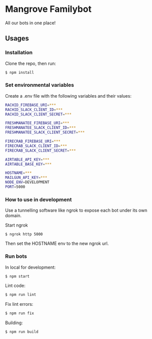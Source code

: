 # Mangrove Familybot

All our bots in one place!

## Usages

### Installation

Clone the repo, then run:
```bash
$ npm install
```

### Set environmental variables

Create a .env file with the following variables and their values:
```bash
RACHID_FIREBASE_URI=***
RACHID_SLACK_CLIENT_ID=***
RACHID_SLACK_CLIENT_SECRET=***

FRESHMANATEE_FIREBASE_URI=***
FRESHMANATEE_SLACK_CLIENT_ID=***
FRESHMANATEE_SLACK_CLIENT_SECRET=***

FIRECRAB_FIREBASE_URI=***
FIRECRAB_SLACK_CLIENT_ID=***
FIRECRAB_SLACK_CLIENT_SECRET=***

AIRTABLE_API_KEY=***
AIRTABLE_BASE_KEY=***

HOSTNAME=***
MAILGUN_API_KEY=***
NODE_ENV=DEVELOPMENT
PORT=5000
```

### How to use in development

Use a tunnelling software like ngrok to expose each bot under its own domain.

Start ngrok
```
$ ngrok http 5000
```

Then set the HOSTNAME env to the new ngrok url.

### Run bots

In local for development:
```bash
$ npm start
```

Lint code:
```bash
$ npm run lint
```

Fix lint errors:
```bash
$ npm run fix
```

Building:
```bash
$ npm run build
```
